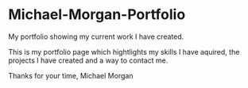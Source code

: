 # Michael-Morgan-Portfolio
My portfolio showing my current work I have created. 

This is my portfolio page which hightlights my skills I have aquired, 
the projects I have created and a way to contact me. 

Thanks for your time,
Michael Morgan
